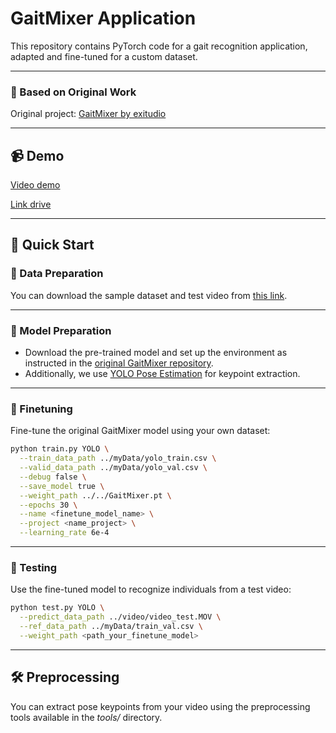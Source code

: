 # GaitMixer Application

This repository contains PyTorch code for a gait recognition application, adapted and fine-tuned for a custom dataset.

---

### 🔗 Based on Original Work
Original project: [GaitMixer by exitudio](https://github.com/exitudio/GaitMixer)  

---

## 📹 Demo
[Video demo](assets/output.mp4)

[Link drive](https://drive.google.com/file/d/1uBd1E5GCx2SZNYgan_uLRwCkLcpXcYz6/view?usp=drive_link)

---

## 🚀 Quick Start

### 📁 Data Preparation
You can download the sample dataset and test video from [this link](https://drive.google.com/drive/folders/1ksTNaDQcywfT-sLc5N7luXUwR3l-L_Gq?usp=sharing).

---

### 🧠 Model Preparation
- Download the pre-trained model and set up the environment as instructed in the [original GaitMixer repository](https://github.com/exitudio/GaitMixer).
- Additionally, we use [YOLO Pose Estimation](https://docs.ultralytics.com/tasks/pose/) for keypoint extraction.

---

### 🔧 Finetuning

Fine-tune the original GaitMixer model using your own dataset:

```bash
python train.py YOLO \
  --train_data_path ../myData/yolo_train.csv \
  --valid_data_path ../myData/yolo_val.csv \
  --debug false \
  --save_model true \
  --weight_path ../../GaitMixer.pt \
  --epochs 30 \
  --name <finetune_model_name> \
  --project <name_project> \
  --learning_rate 6e-4
```
---
### 🧪 Testing
Use the fine-tuned model to recognize individuals from a test video:
```bash
python test.py YOLO \
  --predict_data_path ../video/video_test.MOV \
  --ref_data_path ../myData/train_val.csv \
  --weight_path <path_your_finetune_model>
```
---
## 🛠️ Preprocessing
You can extract pose keypoints from your video using the preprocessing tools available in the *tools/* directory.

